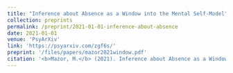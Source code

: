 ```yaml
---
title: "Inference about Absence as a Window into the Mental Self-Model"
collection: preprints
permalink: /preprint/2021-01-01-inference-about-absence
date: 2021-01-01
venue: 'PsyArXiv'
link: 'https://psyarxiv.com/zgf6s/'
preprint: '/files/papers/mazor2021window.pdf'
citation: '<b>Mazor, M.</b> (2021). Inference about Absence as a Window into the Mental Self-Model.'
---
```

